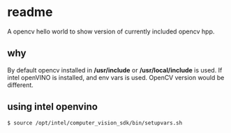 # readme

A opencv hello world to show version of currently included opencv hpp.

## why

By default opencv installed in **/usr/include** or **/usr/local/include** is used.
If intel openVINO is installed, and env vars is used. OpenCV version would be
different.

## using intel openvino

```
$ source /opt/intel/computer_vision_sdk/bin/setupvars.sh
```
